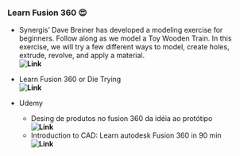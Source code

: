 ### Learn Fusion 360 :heart_eyes:

* Synergis’ Dave Breiner has developed a modeling exercise for beginners. Follow along as we model a Toy Wooden Train. In this exercise, we will try a few different ways to model, create holes, extrude, revolve, and apply a material. <br> **![Link](https://synergiscadblog.com/2017/12/06/video-tutorial-fusion-360-lets-model-something-for-the-beginner/)**

* Learn Fusion 360 or Die Trying <br> **![Link](https://www.youtube.com/watch?v=y5tp4QXciK4&list=PLGs0VKk2DiYx15SfBxO_VE6ELhpy0VnAw)**

* Udemy
  * Desing de produtos no fusion 360 da idéia ao protótipo <br> **![Link](https://www.udemy.com/produto-design-no-autodesk-fusion-360-da-ideia-ao-prototipo/learn/v4/overview)**
  * Introduction to CAD: Learn autodesk Fusion 360 in 90 min <br> **![Link](https://www.udemy.com/introduction-to-cad-learn-autodesk-fusion-360-in-90-minutes/learn/v4/overview)**
